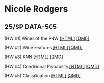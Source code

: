 <h1>Nicole Rodgers</h1>
<h2>25/SP DATA-505</h2>

<p>(HW #1) Wines of the PNW <a href = "wine_of_pnw.html">[HTML]</a> <a href = "wine_of_pnw.qmd">[QMD]</a>
<p>(HW #2) Wine Features <a href = "wine_features.html">[HTML]</a> <a href = "wine_features.qmd">[QMD]</a>
<p>(HW #3) KNN <a href = "knn.html">[HTML]</a> <a href = "knn.qmd">[QMD]</a>
<p>(HW #4) Conditional Probability <a href = "cond.html">[HTML]</a> <a href = "cond.qmd">[QMD]</a>
<p>(HW #5) Classification <a href = "classify.html">[HTML]</a> <a href = "classify.qmd">[QMD]</a>
